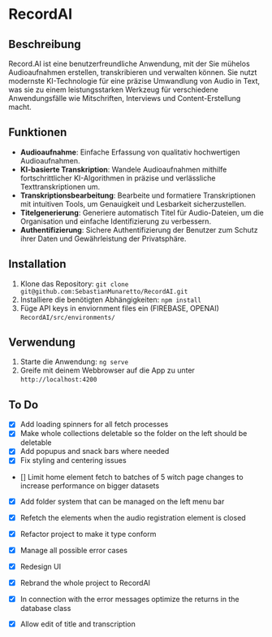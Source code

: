 # RecordAI

## Beschreibung

Record.AI ist eine benutzerfreundliche Anwendung, mit der Sie mühelos Audioaufnahmen erstellen, transkribieren und verwalten können. Sie nutzt modernste KI-Technologie für eine präzise Umwandlung von Audio in Text, was sie zu einem leistungsstarken Werkzeug für verschiedene Anwendungsfälle wie Mitschriften, Interviews und Content-Erstellung macht.

## Funktionen

- **Audioaufnahme**: Einfache Erfassung von qualitativ hochwertigen Audioaufnahmen.
- **KI-basierte Transkription**: Wandele Audioaufnahmen mithilfe fortschrittlicher KI-Algorithmen in präzise und verlässliche Texttranskriptionen um.
- **Transkriptionsbearbeitung**: Bearbeite und formatiere Transkriptionen mit intuitiven Tools, um Genauigkeit und Lesbarkeit sicherzustellen.
- **Titelgenerierung**: Generiere automatisch Titel für Audio-Dateien, um die Organisation und einfache Identifizierung zu verbessern.
- **Authentifizierung**: Sichere Authentifizierung der Benutzer zum Schutz ihrer Daten und Gewährleistung der Privatsphäre.

## Installation

1. Klone das Repository: `git clone git@github.com:SebastianMunaretto/RecordAI.git`
2. Installiere die benötigten Abhängigkeiten: `npm install`
3. Füge API keys in enviornment files ein (FIREBASE, OPENAI) `RecordAI/src/environments/`

## Verwendung

1. Starte die Anwendung: `ng serve`
2. Greife mit deinem Webbrowser auf die App zu unter `http://localhost:4200`


## To Do
- [X] Add loading spinners for all fetch processes
- [X] Make whole collections deletable so the folder on the left should be deletable
- [X] Add popupus and snack bars where needed
- [X] Fix styling and centering issues
- [] Limit home element fetch to batches of 5 witch page changes to increase performance on bigger datasets
- [X] Add folder system that can be managed on the left menu bar
- [X] Refetch the elements when the audio registration element is closed
- [X] Refactor project to make it type conform
- [X] Manage all possible error cases
- [X] Redesign UI
- [X] Rebrand the whole project to RecordAI
- [X] In connection with the error messages optimize the returns in the database class
- [X] Allow edit of title and transcription

